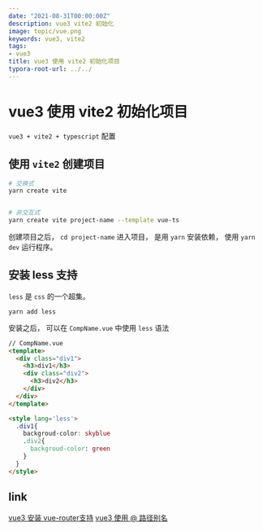 ```yaml
---
date: "2021-08-31T00:00:00Z"
description: vue3 vite2 初始化
image: topic/vue.png
keywords: vue3, vite2
tags:
- vue3
title: vue3 使用 vite2 初始化项目
typora-root-url: ../../
---
```


# vue3 使用 vite2 初始化项目

 `vue3 + vite2 + typescript` 配置

## 使用 `vite2` 创建项目

```bash
# 交换式
yarn create vite


# 非交互式
yarn create vite project-name --template vue-ts

```

创建项目之后， `cd project-name` 进入项目， 是用 `yarn` 安装依赖， 使用 `yarn dev` 运行程序。

## 安装 less 支持

`less`  是 `css` 的一个超集。

```
yarn add less
```

安装之后， 可以在 `CompName.vue` 中使用 `less` 语法

```html
// CompName.vue
<template>
  <div class="div1">
    <h3>div1</h3>
    <div class="div2">
      <h3>div2</h3>
    </div>
  </div>
</template>

<style lang='less'>
  .div1{
    backgroud-color: skyblue
    .div2{
      backgroud-color: green
    }
  }
</style>
```

## link

[vue3 安装 vue-router支持](/2021/09/28/vue3-vue-router/)
[vue3 使用 @ 路径别名](/2021/09/28/vue3-with-alias-path/)
